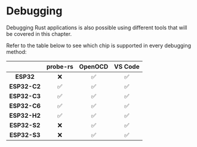 # Debugging

Debugging Rust applications is also possible using different tools that will be covered in this chapter.

Refer to the table below to see which chip is supported in every debugging method:

|              | **probe-rs** | **OpenOCD** | **VS Code** |
| :----------: | :----------: | :---------: | :---------: |
|  **ESP32**   |      ❌       |      ✅      |      ✅      |
| **ESP32-C2** |      ✅       |      ✅      |      ✅      |
| **ESP32-C3** |      ✅       |      ✅      |      ✅      |
| **ESP32-C6** |      ✅       |      ✅      |      ✅      |
| **ESP32-H2** |      ✅       |      ✅      |      ✅      |
| **ESP32-S2** |      ❌       |      ✅      |      ✅      |
| **ESP32-S3** |      ❌       |      ✅      |      ✅      |
